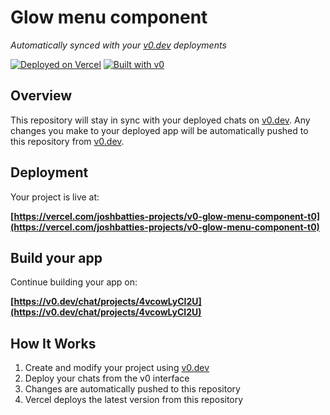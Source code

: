 # Glow menu component

*Automatically synced with your [v0.dev](https://v0.dev) deployments*

[![Deployed on Vercel](https://img.shields.io/badge/Deployed%20on-Vercel-black?style=for-the-badge&logo=vercel)](https://vercel.com/joshbatties-projects/v0-glow-menu-component-t0)
[![Built with v0](https://img.shields.io/badge/Built%20with-v0.dev-black?style=for-the-badge)](https://v0.dev/chat/projects/4vcowLyCI2U)

## Overview

This repository will stay in sync with your deployed chats on [v0.dev](https://v0.dev).
Any changes you make to your deployed app will be automatically pushed to this repository from [v0.dev](https://v0.dev).

## Deployment

Your project is live at:

**[https://vercel.com/joshbatties-projects/v0-glow-menu-component-t0](https://vercel.com/joshbatties-projects/v0-glow-menu-component-t0)**

## Build your app

Continue building your app on:

**[https://v0.dev/chat/projects/4vcowLyCI2U](https://v0.dev/chat/projects/4vcowLyCI2U)**

## How It Works

1. Create and modify your project using [v0.dev](https://v0.dev)
2. Deploy your chats from the v0 interface
3. Changes are automatically pushed to this repository
4. Vercel deploys the latest version from this repository
